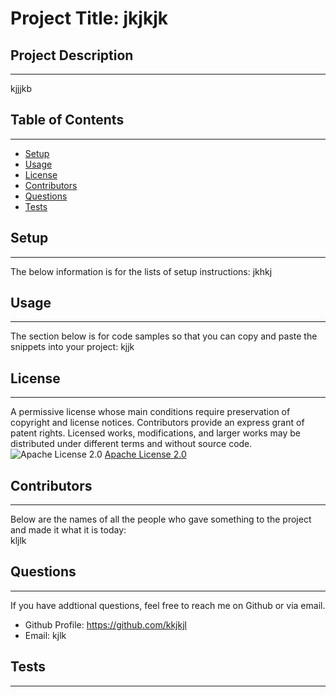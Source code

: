 
  # Project Title: jkjkjk
 
  ## Project Description
  ------
  kjjjkb

  ## Table of Contents
  ------  
  - [Setup](#setup)
  - [Usage](#usage)
  - [License](#License)
  - [Contributors](#Contributors)
  - [Questions](#Questions)
  - [Tests](#Tests)
  

  ## Setup 
  ------

  The below information is for the lists of setup instructions:  jkhkj
  

  
  ## Usage 
  ------

  The section below is for code samples so that you can copy and paste the snippets into your project:  kjjk
  


  ## License
  ------

  A permissive license whose main conditions require preservation of copyright and license notices. Contributors provide an express grant of patent rights. Licensed works, modifications, and larger works may be distributed under different terms and without source code.  ![Apache License 2.0](https://img.shields.io/badge/license-APACHE%202.0-brightgreen)  [Apache License 2.0](http://www.apache.org/licenses/)  

  
  ## Contributors
  ------

  Below are the names of all the people who gave something to the project and made it what it is today:<br>
  kljlk


  
  ## Questions
  ------
  
  If you have addtional questions, feel free to reach me on Github or via email.
  * Github Profile:  https://github.com/kkjkjl 
  * Email: kjlk
  

 
  ## Tests
  ------
  